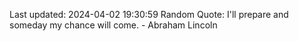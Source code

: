 Last updated: 2024-04-02 19:30:59
Random Quote: I'll prepare and someday my chance will come. - Abraham Lincoln
